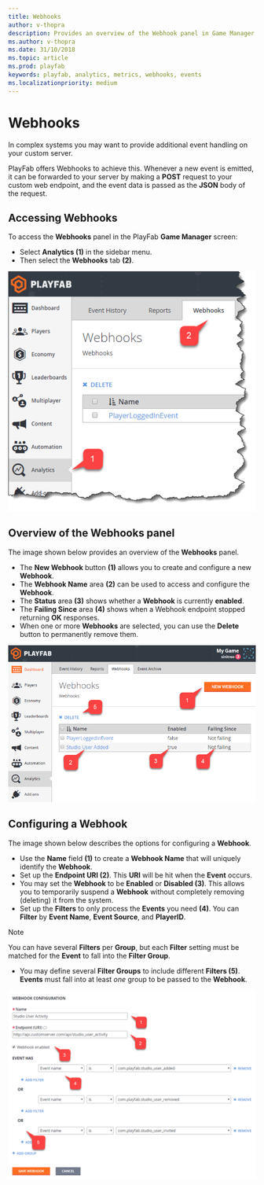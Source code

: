 ```yaml
---
title: Webhooks
author: v-thopra
description: Provides an overview of the Webhook panel in Game Manager, and describes how to access and configure a Webhook.
ms.author: v-thopra
ms.date: 31/10/2018
ms.topic: article
ms.prod: playfab
keywords: playfab, analytics, metrics, webhooks, events
ms.localizationpriority: medium
---
```


# Webhooks

In complex systems you may want to provide additional event handling on your custom server.

PlayFab offers Webhooks to achieve this. Whenever a new event is emitted, it can be forwarded to your server by making a **POST** request to your custom web endpoint, and the event data is passed as the **JSON** body of the request.

## Accessing Webhooks

To access the **Webhooks** panel in the PlayFab **Game Manager** screen:

- Select **Analytics (1)** in the sidebar menu.
- Then select the **Webhooks** tab **(2)**.

![Game Manager - Analytics - Webhooks](media/tutorials/game-manager-analytics-webhooks.png)  

## Overview of the Webhooks panel

The image shown below provides an overview of the **Webhooks** panel.

- The **New Webhook** button **(1)** allows you to create and configure a new **Webhook**.
- The **Webhook Name** area **(2)** can be used to access and configure the **Webhook**.
- The **Status** area **(3)** shows whether a **Webhook** is currently **enabled**.
- The **Failing Since** area **(4)** shows when a Webhook endpoint stopped returning **OK** responses.
- When one or more **Webhooks** are selected, you can use the **Delete** button to permanently remove them.

![Game Manager - Analytics - Webhooks panel](media/tutorials/game-manager-analytics-webhooks-panel.png)  

## Configuring a Webhook

The image shown below describes the options for configuring a **Webhook**.

- Use the **Name** field **(1)** to create a **Webhook Name** that will uniquely identify the **Webhook**.
- Set up the **Endpoint URI (2)**. This **URI** will be hit when the **Event** occurs.
- You may set the **Webhook** to be **Enabled** or **Disabled (3)**. This allows you to temporarily suspend a **Webhook** without completely removing (deleting) it from the system.
- Set up the **Filters** to only process the **Events** you need **(4)**. You can **Filter** by **Event Name**, **Event Source**, and **PlayerID**.

> [!NOTE]
> You can have several **Filters** per **Group**, but each **Filter** setting must be matched for the **Event** to fall into the **Filter Group**.
- You may define several **Filter Groups** to include different **Filters (5)**. **Events** must fall into at least *one* group to be passed to the **Webhook**.

![Game Manager - Analytics - Webhooks - Webhook Configuration](media/tutorials/game-manager-analytics-webhook-configuration.png)  
